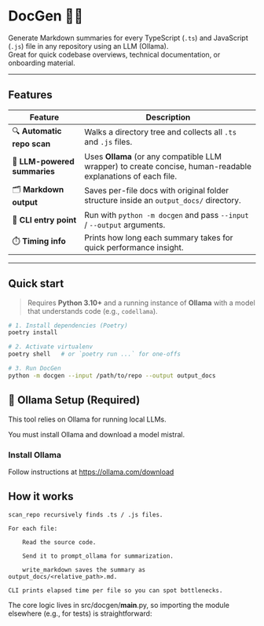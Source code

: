 # DocGen 📝✨

Generate Markdown summaries for every TypeScript (`.ts`) and JavaScript (`.js`) file in any repository using an LLM (Ollama).  
Great for quick codebase overviews, technical documentation, or onboarding material.

---

## Features

| Feature | Description |
|---------|-------------|
| 🔍 **Automatic repo scan** | Walks a directory tree and collects all `.ts` and `.js` files. |
| 🤖 **LLM-powered summaries** | Uses **Ollama** (or any compatible LLM wrapper) to create concise, human-readable explanations of each file. |
| 🗂️ **Markdown output** | Saves per-file docs with original folder structure inside an `output_docs/` directory. |
| 🏃 **CLI entry point** | Run with `python -m docgen` and pass `--input` / `--output` arguments. |
| ⏱️ **Timing info** | Prints how long each summary takes for quick performance insight. |

---

## Quick start

> Requires **Python 3.10+** and a running instance of **Ollama** with a model that understands code (e.g., `codellama`).

```bash
# 1. Install dependencies (Poetry)
poetry install

# 2. Activate virtualenv
poetry shell   # or `poetry run ...` for one-offs

# 3. Run DocGen
python -m docgen --input /path/to/repo --output output_docs
```

## 🔧 Ollama Setup (Required)

This tool relies on Ollama for running local LLMs.

You must install Ollama and download a model mistral. 

### Install Ollama

Follow instructions at https://ollama.com/download

## How it works

    scan_repo recursively finds .ts / .js files.

    For each file:

        Read the source code.

        Send it to prompt_ollama for summarization.

        write_markdown saves the summary as output_docs/<relative_path>.md.

    CLI prints elapsed time per file so you can spot bottlenecks.

The core logic lives in src/docgen/__main__.py, so importing the module elsewhere (e.g., for tests) is straightforward: